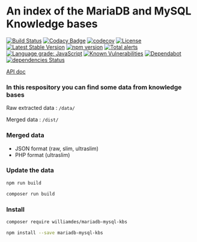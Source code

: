 # An index of the MariaDB and MySQL Knowledge bases

[![Build Status](https://travis-ci.com/williamdes/mariadb-mysql-kbs.svg?branch=master)](https://travis-ci.com/williamdes/mariadb-mysql-kbs)
[![Codacy Badge](https://api.codacy.com/project/badge/Grade/e89ffd4b2c8a4f14ae98c282c8934f31)](https://www.codacy.com/app/williamdes/mariadb-mysql-kbs?utm_source=github.com&amp;utm_medium=referral&amp;utm_content=williamdes/mariadb-mysql-kbs&amp;utm_campaign=Badge_Grade)
[![codecov](https://codecov.io/gh/williamdes/mariadb-mysql-kbs/branch/master/graph/badge.svg)](https://codecov.io/gh/williamdes/mariadb-mysql-kbs)
[![License](https://poser.pugx.org/williamdes/mariadb-mysql-kbs/license)](https://packagist.org/packages/williamdes/mariadb-mysql-kbs)
[![Latest Stable Version](https://poser.pugx.org/williamdes/mariadb-mysql-kbs/v/stable)](https://packagist.org/packages/williamdes/mariadb-mysql-kbs)
[![npm version](https://badge.fury.io/js/mariadb-mysql-kbs.svg)](https://badge.fury.io/js/mariadb-mysql-kbs)
[![Total alerts](https://img.shields.io/lgtm/alerts/g/williamdes/mariadb-mysql-kbs.svg?logo=lgtm&logoWidth=18)](https://lgtm.com/projects/g/williamdes/mariadb-mysql-kbs/alerts/)
[![Language grade: JavaScript](https://img.shields.io/lgtm/grade/javascript/g/williamdes/mariadb-mysql-kbs.svg?logo=lgtm&logoWidth=18)](https://lgtm.com/projects/g/williamdes/mariadb-mysql-kbs/context:javascript)
[![Known Vulnerabilities](https://snyk.io/test/github/williamdes/mariadb-mysql-kbs/badge.svg)](https://snyk.io/test/github/williamdes/mariadb-mysql-kbs)
[![Dependabot](https://badgen.net/badge/Dependabot/enabled/green?icon=dependabot)](https://dependabot.com/)
[![dependencies Status](https://david-dm.org/williamdes/mariadb-mysql-kbs/status.svg)](https://david-dm.org/williamdes/mariadb-mysql-kbs)

[API doc](https://williamdes.github.io/mariadb-mysql-kbs/Williamdes/MariaDBMySQLKBS.html)

### In this respository you can find some data from knowledge bases

Raw extracted data : `/data/`

Merged data : `/dist/`

### Merged data
- JSON format (raw, slim, ultraslim)
- PHP format (ultraslim)

### Update the data

```bash
npm run build
```

```bash
composer run build
```

### Install

```bash
composer require williamdes/mariadb-mysql-kbs
```

```bash
npm install --save mariadb-mysql-kbs
```

